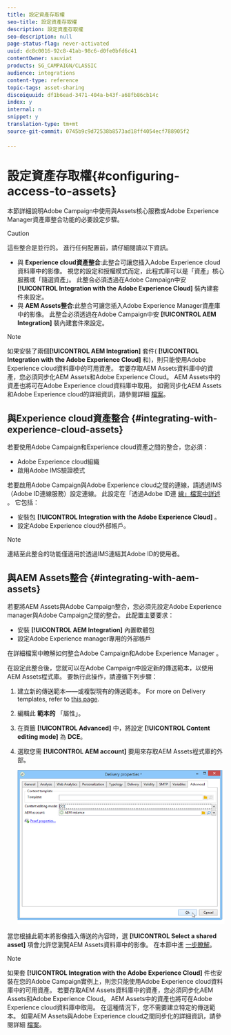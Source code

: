 ```yaml
---
title: 設定資產存取權
seo-title: 設定資產存取權
description: 設定資產存取權
seo-description: null
page-status-flag: never-activated
uuid: dc8c0016-92c8-41ab-98c6-d0fe0bfd6c41
contentOwner: sauviat
products: SG_CAMPAIGN/CLASSIC
audience: integrations
content-type: reference
topic-tags: asset-sharing
discoiquuid: df1b6ead-3471-404a-b43f-a68fb86cb14c
index: y
internal: n
snippet: y
translation-type: tm+mt
source-git-commit: 0745b9c9d72538b8573ad18ff4054ecf788905f2

---
```



# 設定資產存取權{#configuring-access-to-assets}

本節詳細說明Adobe Campaign中使用與Assets核心服務或Adobe Experience Manager資產庫整合功能的必要設定步驟。

>[!CAUTION]
>
>這些整合是並行的。 進行任何配置前，請仔細閱讀以下資訊。

* 與 **Experience cloud資產整合**:此整合可讓您插入Adobe Experience cloud資料庫中的影像。 視您的設定和授權模式而定，此程式庫可以是「資產」核心服務或「隨選資產」。 此整合必須透過在Adobe Campaign中安 **[!UICONTROL Integration with the Adobe Experience Cloud]** 裝內建套件來設定。
* 與 **AEM Assets整合**:此整合可讓您插入Adobe Experience Manager資產庫中的影像。 此整合必須透過在Adobe Campaign中安 **[!UICONTROL AEM Integration]** 裝內建套件來設定。

>[!NOTE]
>
>如果安裝了兩個&#x200B;**[!UICONTROL AEM Integration]** 套件( **[!UICONTROL Integration with the Adobe Experience Cloud]** 和)，則只能使用Adobe Experience cloud資料庫中的可用資產。 若要存取AEM Assets資料庫中的資產，您必須同步化AEM Assets和Adobe Experience Cloud。 AEM Assets中的資產也將可在Adobe Experience cloud資料庫中取用。 如需同步化AEM Assets和Adobe Experience cloud的詳細資訊，請參閱詳細 [檔案](https://docs.adobe.com/docs/en/aod/overview/collaborating/aem-assets-aod-sync.html)。

## 與Experience cloud資產整合 {#integrating-with-experience-cloud-assets}

若要使用Adobe Campaign和Experience cloud資產之間的整合，您必須：

* Adobe Experience cloud組織
* 啟用Adobe IMS驗證模式

若要啟用Adobe Campaign與Adobe Experience cloud之間的連線，請透過IMS（Adobe ID連線服務）設定連線。 此設定在「透過Adobe ID連 [線」檔案中詳述](../../integrations/using/about-adobe-id.md) 。 它包括：

* 安裝包 **[!UICONTROL Integration with the Adobe Experience Cloud]** 。
* 設定Adobe Experience cloud外部帳戶。

>[!NOTE]
>
>連結至此整合的功能僅適用於透過IMS連結其Adobe ID的使用者。

## 與AEM Assets整合 {#integrating-with-aem-assets}

若要將AEM Assets與Adobe Campaign整合，您必須先設定Adobe Experience manager與Adobe Campaign之間的整合。 此配置主要要求：

* 安裝 **[!UICONTROL AEM Integration]** 內置軟體包
* 設定Adobe Experience manager專用的外部帳戶

在詳細檔案中瞭解如何整合Adobe Campaign和Adobe Experience Manager [](../../integrations/using/about-adobe-experience-manager.md)。

在設定此整合後，您就可以在Adobe Campaign中設定新的傳送範本，以使用AEM Assets程式庫。 要執行此操作，請遵循下列步驟：

1. 建立新的傳送範本——或複製現有的傳送範本。 For more on Delivery templates, refer to [this page](../../delivery/using/about-templates.md).
1. 編輯此 **範本的** 「屬性」。
1. 在頁籤 **[!UICONTROL Advanced]** 中，將設定 **[!UICONTROL Content editing mode]** 為 **DCE**。
1. 選取您需 **[!UICONTROL AEM account]** 要用來存取AEM Assets程式庫的外部。

   ![](assets/dam_aem_assets1.png)

當您根據此範本將影像插入傳送的內容時，選 **[!UICONTROL Select a shared asset]** 項會允許您瀏覽AEM Assets資料庫中的影像。 在本節中進 [一步瞭解](../../integrations/using/inserting-a-shared-asset.md)。

>[!NOTE]
>
>如果套 **[!UICONTROL Integration with the Adobe Experience Cloud]** 件也安裝在您的Adobe Campaign實例上，則您只能使用Adobe Experience cloud資料庫中的可用資產。 若要存取AEM Assets資料庫中的資產，您必須同步化AEM Assets和Adobe Experience Cloud。 AEM Assets中的資產也將可在Adobe Experience cloud資料庫中取用。 在這種情況下，您不需要建立特定的傳送範本。 如需AEM Assets與Adobe Experience cloud之間同步化的詳細資訊，請參閱詳細 [檔案](https://docs.adobe.com/docs/en/aod/overview/collaborating/aem-assets-aod-sync.html)。


